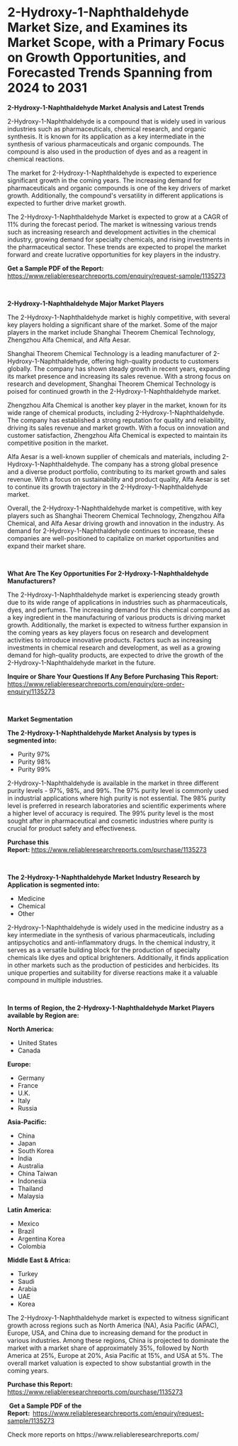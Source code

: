 <p><h1>2-Hydroxy-1-Naphthaldehyde Market Size, and Examines its Market Scope, with a Primary Focus on Growth Opportunities, and Forecasted Trends Spanning from 2024 to 2031</h1></p><p><strong>2-Hydroxy-1-Naphthaldehyde Market Analysis and Latest Trends</strong></p>
<p><p>2-Hydroxy-1-Naphthaldehyde is a compound that is widely used in various industries such as pharmaceuticals, chemical research, and organic synthesis. It is known for its application as a key intermediate in the synthesis of various pharmaceuticals and organic compounds. The compound is also used in the production of dyes and as a reagent in chemical reactions.</p><p>The market for 2-Hydroxy-1-Naphthaldehyde is expected to experience significant growth in the coming years. The increasing demand for pharmaceuticals and organic compounds is one of the key drivers of market growth. Additionally, the compound's versatility in different applications is expected to further drive market growth.</p><p>The 2-Hydroxy-1-Naphthaldehyde Market is expected to grow at a CAGR of 11% during the forecast period. The market is witnessing various trends such as increasing research and development activities in the chemical industry, growing demand for specialty chemicals, and rising investments in the pharmaceutical sector. These trends are expected to propel the market forward and create lucrative opportunities for key players in the industry.</p></p>
<p><strong>Get a Sample PDF of the Report:&nbsp;</strong> <a href="https://www.reliableresearchreports.com/enquiry/request-sample/1135273">https://www.reliableresearchreports.com/enquiry/request-sample/1135273</a></p>
<p>&nbsp;</p>
<p><strong>2-Hydroxy-1-Naphthaldehyde Major Market Players</strong></p>
<p><p>The 2-Hydroxy-1-Naphthaldehyde market is highly competitive, with several key players holding a significant share of the market. Some of the major players in the market include Shanghai Theorem Chemical Technology, Zhengzhou Alfa Chemical, and Alfa Aesar.</p><p>Shanghai Theorem Chemical Technology is a leading manufacturer of 2-Hydroxy-1-Naphthaldehyde, offering high-quality products to customers globally. The company has shown steady growth in recent years, expanding its market presence and increasing its sales revenue. With a strong focus on research and development, Shanghai Theorem Chemical Technology is poised for continued growth in the 2-Hydroxy-1-Naphthaldehyde market.</p><p>Zhengzhou Alfa Chemical is another key player in the market, known for its wide range of chemical products, including 2-Hydroxy-1-Naphthaldehyde. The company has established a strong reputation for quality and reliability, driving its sales revenue and market growth. With a focus on innovation and customer satisfaction, Zhengzhou Alfa Chemical is expected to maintain its competitive position in the market.</p><p>Alfa Aesar is a well-known supplier of chemicals and materials, including 2-Hydroxy-1-Naphthaldehyde. The company has a strong global presence and a diverse product portfolio, contributing to its market growth and sales revenue. With a focus on sustainability and product quality, Alfa Aesar is set to continue its growth trajectory in the 2-Hydroxy-1-Naphthaldehyde market.</p><p>Overall, the 2-Hydroxy-1-Naphthaldehyde market is competitive, with key players such as Shanghai Theorem Chemical Technology, Zhengzhou Alfa Chemical, and Alfa Aesar driving growth and innovation in the industry. As demand for 2-Hydroxy-1-Naphthaldehyde continues to increase, these companies are well-positioned to capitalize on market opportunities and expand their market share.</p></p>
<p>&nbsp;</p>
<p><strong>What Are The Key Opportunities For 2-Hydroxy-1-Naphthaldehyde Manufacturers?</strong></p>
<p><p>The 2-Hydroxy-1-Naphthaldehyde market is experiencing steady growth due to its wide range of applications in industries such as pharmaceuticals, dyes, and perfumes. The increasing demand for this chemical compound as a key ingredient in the manufacturing of various products is driving market growth. Additionally, the market is expected to witness further expansion in the coming years as key players focus on research and development activities to introduce innovative products. Factors such as increasing investments in chemical research and development, as well as a growing demand for high-quality products, are expected to drive the growth of the 2-Hydroxy-1-Naphthaldehyde market in the future.</p></p>
<p><strong>Inquire or Share Your Questions If Any Before Purchasing This Report:</strong> <a href="https://www.reliableresearchreports.com/enquiry/pre-order-enquiry/1135273">https://www.reliableresearchreports.com/enquiry/pre-order-enquiry/1135273</a></p>
<p>&nbsp;</p>
<p><strong>Market Segmentation</strong></p>
<p><strong>The 2-Hydroxy-1-Naphthaldehyde Market Analysis by types is segmented into:</strong></p>
<p><ul><li>Purity 97%</li><li>Purity 98%</li><li>Purity 99%</li></ul></p>
<p><p>2-Hydroxy-1-Naphthaldehyde is available in the market in three different purity levels - 97%, 98%, and 99%. The 97% purity level is commonly used in industrial applications where high purity is not essential. The 98% purity level is preferred in research laboratories and scientific experiments where a higher level of accuracy is required. The 99% purity level is the most sought after in pharmaceutical and cosmetic industries where purity is crucial for product safety and effectiveness.</p></p>
<p><strong>Purchase this Report:&nbsp;</strong><a href="https://www.reliableresearchreports.com/purchase/1135273">https://www.reliableresearchreports.com/purchase/1135273</a></p>
<p>&nbsp;</p>
<p><strong>The 2-Hydroxy-1-Naphthaldehyde Market Industry Research by Application is segmented into:</strong></p>
<p><ul><li>Medicine</li><li>Chemical</li><li>Other</li></ul></p>
<p><p>2-Hydroxy-1-Naphthaldehyde is widely used in the medicine industry as a key intermediate in the synthesis of various pharmaceuticals, including antipsychotics and anti-inflammatory drugs. In the chemical industry, it serves as a versatile building block for the production of specialty chemicals like dyes and optical brighteners. Additionally, it finds application in other markets such as the production of pesticides and herbicides. Its unique properties and suitability for diverse reactions make it a valuable compound in multiple industries.</p></p>
<p>&nbsp;</p>
<p><strong>In terms of Region, the 2-Hydroxy-1-Naphthaldehyde Market Players available by Region are:</strong></p>
<p>
    <p> <strong> North America: </strong>
        <ul>
            <li>United States</li>
            <li>Canada</li>
        </ul>
        </p> 
    <p> <strong> Europe: </strong>
        <ul>
            <li>Germany</li>
            <li>France</li>
            <li>U.K.</li>
            <li>Italy</li>
            <li>Russia</li>
        </ul>
        </p> 
    <p> <strong> Asia-Pacific: </strong>
        <ul>
            <li>China</li>
            <li>Japan</li>
            <li>South Korea</li>
            <li>India</li>
            <li>Australia</li>
            <li>China Taiwan</li>
            <li>Indonesia</li>
            <li>Thailand</li>
            <li>Malaysia</li>
        </ul>
        </p> 
    <p> <strong> Latin America: </strong>
        <ul>
            <li>Mexico</li>
            <li>Brazil</li>
            <li>Argentina Korea</li>
            <li>Colombia</li>
        </ul>
        </p> 
    <p> <strong> Middle East & Africa: </strong>
        <ul>
            <li>Turkey</li>
            <li>Saudi</li>
            <li>Arabia</li>
            <li>UAE</li>
            <li>Korea</li>
        </ul>
    </p>
    </p>
<p><p>The 2-Hydroxy-1-Naphthaldehyde market is expected to witness significant growth across regions such as North America (NA), Asia Pacific (APAC), Europe, USA, and China due to increasing demand for the product in various industries. Among these regions, China is projected to dominate the market with a market share of approximately 35%, followed by North America at 25%, Europe at 20%, Asia Pacific at 15%, and USA at 5%. The overall market valuation is expected to show substantial growth in the coming years.</p></p>
<p><strong>Purchase this Report: </strong><a href="https://www.reliableresearchreports.com/purchase/1135273">https://www.reliableresearchreports.com/purchase/1135273</a></p>
<p>&nbsp;<strong>Get a Sample PDF of the Report:&nbsp;&nbsp;</strong><a href="https://www.reliableresearchreports.com/enquiry/request-sample/1135273">https://www.reliableresearchreports.com/enquiry/request-sample/1135273</a></p>
<p><strong></strong></p>
<p>Check more reports on https://www.reliableresearchreports.com/</p>
